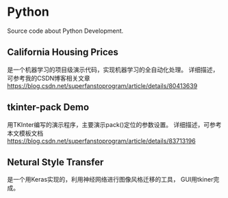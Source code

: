 # Python
Source code about Python Development. 


## California Housing Prices
是一个机器学习的项目级演示代码，实现机器学习的全自动化处理。 详细描述，可参考我的CSDN博客相关文章
https://blog.csdn.net/superfanstoprogram/article/details/80413639

## tkinter-pack Demo
用TKInter编写的演示程序，主要演示pack()定位的参数设置。 详细描述，可参考本文模板文档
https://blog.csdn.net/superfanstoprogram/article/details/83713196

## Netural Style Transfer
是一个用Keras实现的，利用神经网络进行图像风格迁移的工具， GUI用tkiner完成。

